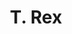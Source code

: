 ---
title: "T. Rex"
summary: "Initially a British folk-rock combo called fronted by guitarist/vocalist . They became glam rock pioneers and shortened their name to T. Rex in 1970. They had a series of top ten hits in the UK, including four number one singles. In America, the group only had one major hit - \"Bang a Gong \". They retained a following until Marc Bolan's death in 1977."
image: "t-rex.jpg"
apple_music_artist_url: "https://music.apple.com/gb/artist/t-rex/5132974"
wikipedia_url: "none"
---